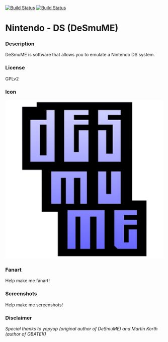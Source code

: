 [![Build Status](https://travis-ci.org/kodi-game/game.libretro.desmume.svg?branch=master)](https://travis-ci.org/kodi-game/game.libretro.desmume)
[![Build Status](https://ci.appveyor.com/api/projects/status/github/kodi-game/game.libretro.desmume?svg=true)](https://ci.appveyor.com/project/kodi-game/game-libretro-desmume)

# Nintendo - DS (DeSmuME)

### Description

DeSmuME is software that allows you to emulate a Nintendo DS system.

### License

GPLv2

### Icon

![Icon](game.libretro.desmume/resources/icon.png)

### Fanart

Help make me fanart!

### Screenshots

Help make me screenshots!

### Disclaimer

*Special thanks to yopyop (original author of DeSmuME) and Martin Korth (author of GBATEK)*
